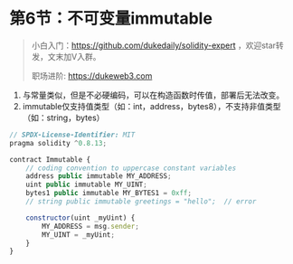# 第6节：不可变量immutable

> 小白入门：https://github.com/dukedaily/solidity-expert ，欢迎star转发，文末加V入群。
>
> 职场进阶: https://dukeweb3.com

1. 与常量类似，但是不必硬编码，可以在构造函数时传值，部署后无法改变。
2. immutable仅支持值类型（如：int，address，bytes8），不支持非值类型（如：string，bytes）

```js
// SPDX-License-Identifier: MIT
pragma solidity ^0.8.13;

contract Immutable {
    // coding convention to uppercase constant variables
    address public immutable MY_ADDRESS;
    uint public immutable MY_UINT;
  	bytes1 public immutable MY_BYTES1 = 0xff;
  	// string public immutable greetings = "hello";  // error

    constructor(uint _myUint) {
        MY_ADDRESS = msg.sender;
        MY_UINT = _myUint;
    }
}
```

